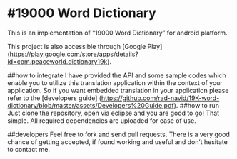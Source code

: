 #19000 Word Dictionary
================================

This is an implementation of “19000 Word Dictionary” for android platform.

This project is also accessible through [Google Play] (https://play.google.com/store/apps/details?id=com.peaceworld.dictionary19k).

##how to integrate 
I have provided the API and some sample codes which enable you to utilize this translation application within the context of your application. So if you want embedded translation in your application please refer to the [developers guide] (https://github.com/rad-navid/19K-word-dictionary/blob/master/assets/Developers%20Guide.pdf).
##how to run
Just clone the repository, open via eclipse and you are good to go! That simple. 
All required dependencies are uploaded for ease of use.


##developers
Feel free to fork and send pull requests. There is a very good chance of getting accepted, if found working and useful and don’t hesitate to contact me.


